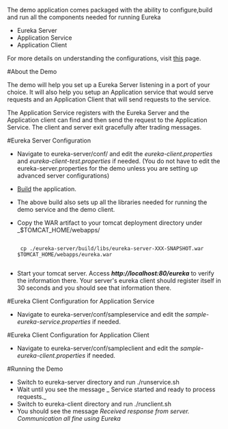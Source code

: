 The demo application comes packaged with the ability to configure,build and run all the components needed for running Eureka

* Eureka Server
* Application Service
* Application Client

For more details on understanding the configurations, visit [this](https://github.com/Netflix/eureka/wiki/Getting-started-with-Eureka) page.

#About the Demo

The demo will help you set up a Eureka Server listening in a port of your choice. It will also help you setup an Application service that would serve requests and an Application Client that will send requests to the service.

The Application Service registers with the Eureka Server and the Application client can find and then send the request to the Application Service. The client and server exit gracefully after trading messages.

#Eureka Server Configuration

* Navigate to eureka-server/conf/ and edit the _eureka-client.properties_ and _eureka-client-test.properties_ if needed. (You do not have to edit the eureka-server.properties for the demo unless you are setting up advanced server configurations)
 
* [Build](https://github.com/Netflix/eureka/wiki/Building-Eureka-Client-and-Server) the application.

* The above build also sets up all the libraries needed for running the demo service and the demo client.

*  Copy the WAR artifact to your tomcat deployment directory under _$TOMCAT_HOME/webapps/ 

    <pre><code>
    cp ./eureka-server/build/libs/eureka-server-XXX-SNAPSHOT.war $TOMCAT_HOME/webapps/eureka.war
    </pre></code> 

* Start your tomcat server. Access _**http://localhost:80/eureka**_ to verify the information there. Your server's eureka client should register itself in 30 seconds and you should see that information there.

#Eureka Client Configuration for Application Service

* Navigate to eureka-server/conf/sampleservice and edit the _sample-eureka-service.properties_ if needed.

#Eureka Client Configuration for Application Client

* Navigate to eureka-server/conf/sampleclient and edit the _sample-eureka-client.properties_ if needed.

#Running the Demo

* Switch to eureka-server directory and run ./runservice.sh
* Wait until you see the message _ Service started and ready to process requests._
* Switch to eureka-client directory and run ./runclient.sh
* You should see the message _Received response from server. Communication all fine using Eureka_ 
